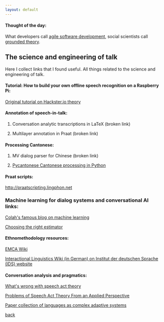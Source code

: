 ```yaml
---
layout: default
---
```


#### Thought of the day: 

What developers call <a href="https://en.wikipedia.org/wiki/Agile_software_development">agile software development</a>, social scientists call <a href="https://en.wikipedia.org/wiki/Grounded_theory">grounded theory</a>.

## The science and engineering of talk

Here I collect links that I found useful. All things related to the science and engineering of talk. 

#### Tutorial: How to build your own offline speech recognition on a Raspberry Pi:

<a href="https://www.hackster.io/dmitrywat/offline-speech-recognition-on-raspberry-pi-4-with-respeaker-c537e7">Original tutorial on Hackster.io theory</a>

#### Annotation of speech-in-talk:

1. Conversation analytic transcriptions in LaTeX (broken link)

2. Multilayer annotation in Praat (broken link)


#### Processing Cantonese: 

1. MV dialog parser for Chinese (broken link)

2. <a href="http://pycantonese.org/">Pycantonese Cantonese processing in Python</a>

#### Praat scripts:

http://praatscripting.lingphon.net


### Machine learning for dialog systems and conversational AI links:

 <a href="http://colah.github.io/">Colah's famous blog on machine learning
</a>


<a href="http://scikit-learn.org/stable/tutorial/machine_learning_map/index.html">Choosing the right estimator</a> 


#### Ethnomethodology resources:

<a href="http://emcawiki.net/Main_Page">EMCA Wiki</a> 



<a href="http://prowiki.ids-mannheim.de/bin/view/GAIS/WebLinks#Allgemeine_Informationen">Interactional Linguistics Wiki (in German) on Institut der deutschen Sprache (IDS) website</a>


#### Conversation analysis and pragmatics:

 <a href="https://link.springer.com/article/10.1007%2FBF01305842">What's wrong with speech act theory</a>

 <a href="https://www.researchgate.net/publication/227821140_Problems_of_Speech_Act_Theory_From_an_Applied_Perspective">Problems of Speech Act Theory From an Applied Perspective</a>

 <a href="https://www.amazon.com/Language-as-Complex-Adaptive-System/dp/144433400X">Paper collection of languages as complex adaptive systems
</a>


[back](./)
